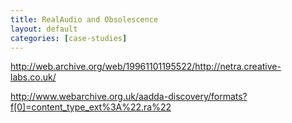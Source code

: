 ```yaml
---
title: RealAudio and Obsolescence
layout: default
categories: [case-studies]
---
```


http://web.archive.org/web/19961101195522/http://netra.creative-labs.co.uk/

http://www.webarchive.org.uk/aadda-discovery/formats?f[0]=content_type_ext%3A%22.ra%22
